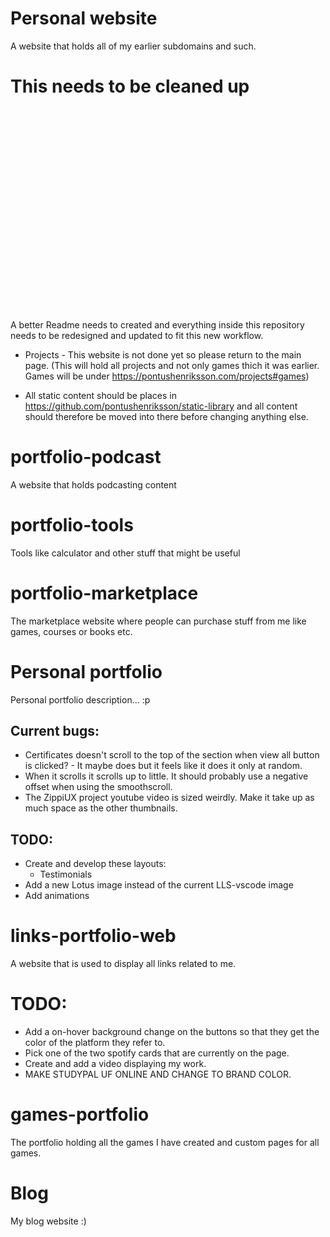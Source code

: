 # Personal website

A website that holds all of my earlier subdomains and such.

# This needs to be cleaned up

<br><br><br><br><br><br><br><br><br><br><br><br><br><br><br><br><br><br><br>

A better Readme needs to created and everything inside this repository needs to be redesigned and updated to fit this new workflow.

- Projects - This website is not done yet so please return to the main page. (This
  will hold all projects and not only games thich it was earlier. Games will be
  under https://pontushenriksson.com/projects#games)

- All static content should be places in https://github.com/pontushenriksson/static-library and all content should therefore be moved into there before changing anything else.

# portfolio-podcast

A website that holds podcasting content

# portfolio-tools

Tools like calculator and other stuff that might be useful

# portfolio-marketplace

The marketplace website where people can purchase stuff from me like games, courses or books etc.

# Personal portfolio

Personal portfolio description... :p

## Current bugs:

- Certificates doesn't scroll to the top of the section when view all button is clicked? - It maybe does but it feels like it does it only at random.
- When it scrolls it scrolls up to little. It should probably use a negative offset when using the smoothscroll.
- The ZippiUX project youtube video is sized weirdly. Make it take up as much space as the other thumbnails.

## TODO:

- Create and develop these layouts:
  - Testimonials
- Add a new Lotus image instead of the current LLS-vscode image
- Add animations

# links-portfolio-web

A website that is used to display all links related to me.

# TODO:

- Add a on-hover background change on the buttons so that they get the color of the platform they refer to.
- Pick one of the two spotify cards that are currently on the page.
- Create and add a video displaying my work.
- MAKE STUDYPAL UF ONLINE AND CHANGE TO BRAND COLOR.

# games-portfolio

The portfolio holding all the games I have created and custom pages for all games.

# Blog

My blog website :)
